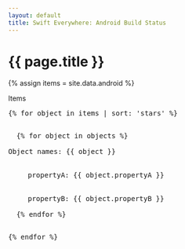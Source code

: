 ```yaml
---
layout: default
title: Swift Everywhere: Android Build Status
---
```

<h1>{{ page.title }}</h1>

{% assign items = site.data.android %}

<p>
Items
<p>

<pre>
{% for object in items | sort: 'stars' %}
<dl>
  {% for object in objects %}
  <dt>Object names: {{ object }}</dt>
      <dd>propertyA: {{ object.propertyA }}</dd>
      <dd>propertyB: {{ object.propertyB }}</dd>
  {% endfor %}
</dl>
{% endfor %}
</pre>


